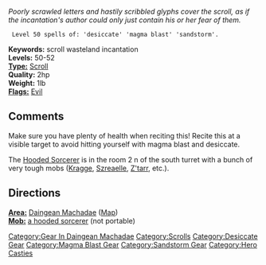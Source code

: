 *Poorly scrawled letters and hastily scribbled glyphs cover the scroll,
as if the incantation's author could only just contain his or her fear
of them.*

` Level 50 spells of: 'desiccate' 'magma blast' 'sandstorm'.`

**Keywords:** scroll wasteland incantation  
**Levels:** 50-52  
**[Type:](:Category:Object_Types "wikilink")**
[Scroll](:Category:Scrolls "wikilink")  
**Quality:** 2hp  
**Weight:** 1lb  
**[Flags:](:Category:Object_Flags "wikilink")**
[Evil](Evil_Flag "wikilink")  

## Comments

Make sure you have plenty of health when reciting this! Recite this at a
visible target to avoid hitting yourself with magma blast and desiccate.

The [Hooded Sorcerer](Hooded_Sorcerer "wikilink") is in the room 2 n of
the south turret with a bunch of very tough mobs
([Kragge](Kragge "wikilink"), [Szreaelle](Szreaelle "wikilink"),
[Z'tarr](Z'tarr "wikilink"), etc.).

## Directions

**[Area:](:Category:Areas "wikilink")** [Daingean
Machadae](:Category:Daingean_Machadae "wikilink")
([Map](Daingean_Machadae_Map "wikilink"))  
**[Mob:](:Category:Mobs "wikilink")** [a hooded
sorcerer](Hooded_Sorcerer "wikilink") (not portable)  

[Category:Gear In Daingean
Machadae](Category:Gear_In_Daingean_Machadae "wikilink")
[Category:Scrolls](Category:Scrolls "wikilink") [Category:Desiccate
Gear](Category:Desiccate_Gear "wikilink") [Category:Magma Blast
Gear](Category:Magma_Blast_Gear "wikilink") [Category:Sandstorm
Gear](Category:Sandstorm_Gear "wikilink") [Category:Hero
Casties](Category:Hero_Casties "wikilink")
